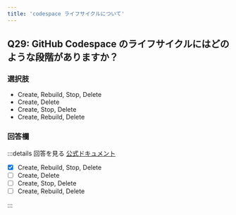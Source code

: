 ```yaml
---
title: 'codespace ライフサイクルについて'
---
```


## Q29: GitHub Codespace のライフサイクルにはどのような段階がありますか？

### 選択肢

- Create, Rebuild, Stop, Delete
- Create, Delete
- Create, Stop, Delete
- Create, Rebuild, Delete

### 回答欄

:::details 回答を見る
[公式ドキュメント](https://docs.github.com/ja/codespaces/getting-started/understanding-the-codespace-lifecycle)

- [x] Create, Rebuild, Stop, Delete
- [ ] Create, Delete
- [ ] Create, Stop, Delete
- [ ] Create, Rebuild, Delete

:::
